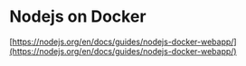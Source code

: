 # Nodejs on Docker

[https://nodejs.org/en/docs/guides/nodejs-docker-webapp/](https://nodejs.org/en/docs/guides/nodejs-docker-webapp/)
